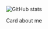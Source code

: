 ![GitHub stats](https://github-readme-stats.vercel.app/api?username=ReCodeLiner&theme=react)

Card about me
